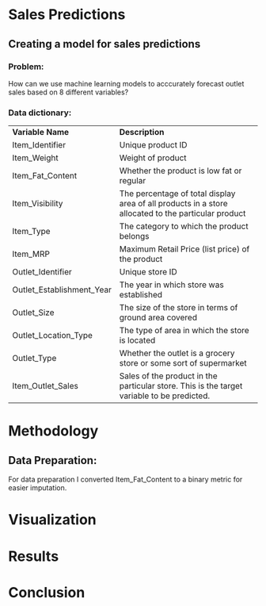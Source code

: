 # Sales Predictions

## Creating a model for sales predictions 

### Problem: 
  
  How can we use machine learning models to acccurately forecast outlet sales based on 8 different variables?

### Data dictionary:

<table>
    <tbody>
        <tr>
            <td><strong>Variable Name</strong></td>
            <td><strong>Description</strong></td>
        </tr>
        <tr>
            <td>Item_Identifier</td>
            <td>Unique product ID</td>
        </tr>
        <tr>
            <td>Item_Weight</td>
            <td>Weight of product</td>
        </tr>
        <tr>
            <td>Item_Fat_Content</td>
            <td>Whether the product is low fat or regular</td>
        </tr>
        <tr>
            <td>Item_Visibility</td>
            <td>The percentage of total display area of all products in a store allocated to the particular product</td></tr>
        <tr>
            <td>Item_Type</td>
            <td>The category to which the product belongs</td>
        </tr>
        <tr>
            <td>Item_MRP</td>
            <td>Maximum Retail Price (list price) of the product</td>
        </tr>
        <tr>
            <td>Outlet_Identifier</td>
            <td>Unique store ID</td>
        </tr>
        <tr>
            <td>Outlet_Establishment_Year</td>
            <td>The year in which store was established</td>
        </tr>
        <tr>
            <td>Outlet_Size</td>
            <td>The size of the store in terms of ground area covered</td>
        </tr>
        <tr>
            <td>Outlet_Location_Type</td>
            <td>The type of area in which the store is located</td>
        </tr>
        <tr>
            <td>Outlet_Type</td>
            <td>Whether the outlet is a grocery store or some sort of supermarket</td>
        </tr>
        <tr>
            <td>Item_Outlet_Sales</td>
            <td>Sales of the product in the particular store. This is the target variable to be predicted.        
</td>
        </tr>
    </tbody>
            </table>
  
# Methodology

  ## Data Preparation:
  
  For data preparation I converted Item_Fat_Content to a binary metric for easier imputation. 
  

# Visualization

  

# Results


# Conclusion
